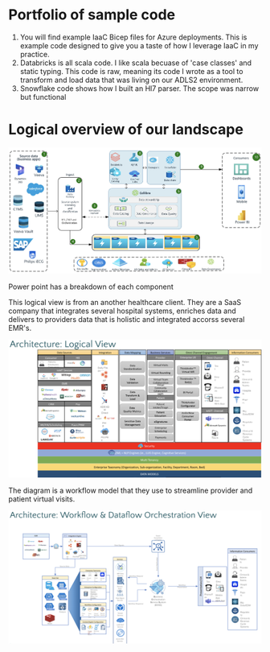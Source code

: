 # Portfolio of sample code

1) You will find example IaaC Bicep files for Azure deployments. This is example code designed
to give you a taste of how I leverage IaaC in my practice. 
2) Databricks is all scala code. I like scala becuase of 'case classes' and static typing.
This code is raw, meaning its code I wrote as a tool to transform and load data that was living
on our ADLS2 environment.
4) Snowflake code shows how I built an Hl7 parser. The scope was narrow but functional

# Logical overview of our landscape

![Alt text](/Code/img/BAYER.png?raw=true "Bayer Data Architecture")

Power point has a breakdown of each component

This logical view is from an another healthcare client.
They are a SaaS company that integrates several hospital systems, enriches data
and delivers to providers data that is holistic and integrated accorss several EMR's.


![Alt text](/Code/img/AndorArch.png?raw=true "Andor Data Architecture")


The diagram is a workflow model that they use to streamline provider and patient 
virtual visits.

![Alt text](/Code/img/AndorWF.png?raw=true "Andor Data WorkFlow Architecture")
